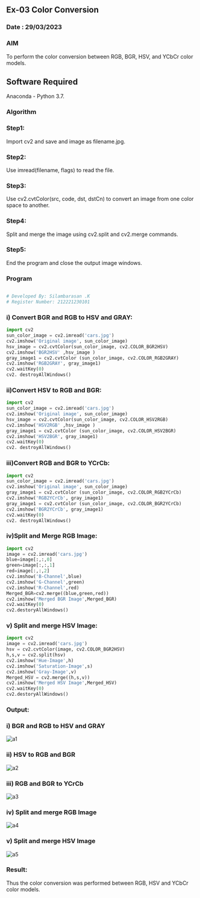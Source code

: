 ## Ex-03 Color Conversion
### Date : 29/03/2023
### AIM

To perform the color conversion between RGB, BGR, HSV, and YCbCr color models.

## Software Required

Anaconda - Python 3.7.

### Algorithm

### Step1:

Import cv2 and save and image as filename.jpg.

### Step2:

Use imread(filename, flags) to read the file.

### Step3:

Use cv2.cvtColor(src, code, dst, dstCn) to convert an image from one color space to another.

### Step4:

Split and merge the image using cv2.split and cv2.merge commands.

### Step5:

End the program and close the output image windows.


### Program

```python

# Developed By: Silambarasan .K
# Register Number: 212221230101

```

### i) Convert BGR and RGB to HSV and GRAY:

```python
import cv2
sun_color_image = cv2.imread('cars.jpg')
cv2.imshow('Original image', sun_color_image)
hsv_image = cv2.cvtColor(sun_color_image, cv2.COLOR_BGR2HSV)
cv2.imshow('BGR2HSV' ,hsv_image )
gray_image1 = cv2.cvtColor (sun_color_image, cv2.COLOR_RGB2GRAY)
cv2.imshow('RGB2GRAY', gray_image1)
cv2.waitKey(0)
cv2. destroyAllWindows()
```

### ii)Convert HSV to RGB and BGR:

```python
import cv2
sun_color_image = cv2.imread('cars.jpg')
cv2.imshow('Original image', sun_color_image)
hsv_image = cv2.cvtColor(sun_color_image, cv2.COLOR_HSV2RGB)
cv2.imshow('HSV2RGB' ,hsv_image )
gray_image1 = cv2.cvtColor (sun_color_image, cv2.COLOR_HSV2BGR)
cv2.imshow('HSV2BGR', gray_image1)
cv2.waitKey(0)
cv2. destroyAllWindows()
```

### iii)Convert RGB and BGR to YCrCb:

```python
import cv2
sun_color_image = cv2.imread('cars.jpg')
cv2.imshow('Original image', sun_color_image)
gray_image1 = cv2.cvtColor (sun_color_image, cv2.COLOR_RGB2YCrCb)
cv2.imshow('RGB2YCrCb', gray_image1)
gray_image1 = cv2.cvtColor (sun_color_image, cv2.COLOR_BGR2YCrCb)
cv2.imshow('BGR2YCrCb', gray_image1)
cv2.waitKey(0)
cv2. destroyAllWindows()
```

### iv)Split and Merge RGB Image:

```python
import cv2
image = cv2.imread('cars.jpg')
blue=image[:,:,0]
green=image[:,:,1]
red=image[:,:,2]
cv2.imshow('B-Channel',blue)
cv2.imshow('G-Channel',green)
cv2.imshow('R-Channel',red)
Merged_BGR=cv2.merge((blue,green,red))
cv2.imshow('Merged BGR Image',Merged_BGR)
cv2.waitKey(0)
cv2.destoryAllWindows()
```

### v) Split and merge HSV Image:

```python
import cv2
image = cv2.imread('cars.jpg')
hsv = cv2.cvtColor(image, cv2.COLOR_BGR2HSV)
h,s,v = cv2.split(hsv)
cv2.imshow('Hue-Image',h)
cv2.imshow('Saturation-Image',s)
cv2.imshow('Gray-Image',v)
Merged_HSV = cv2.merge((h,s,v))
cv2.imshow('Merged HSV Image',Merged_HSV)
cv2.waitKey(0)
cv2.destoryAllWindows()
```


### Output:

### i) BGR and RGB to HSV and GRAY

![a1](https://user-images.githubusercontent.com/94525786/228014023-d47b3765-1d1c-484a-bbcd-05d42c3c7289.png)


### ii) HSV to RGB and BGR


![a2](https://user-images.githubusercontent.com/94525786/228014056-062012c0-9b38-407f-aeba-9ca865b09f62.png)

### iii) RGB and BGR to YCrCb

![a3](https://user-images.githubusercontent.com/94525786/228014085-d3f74684-f3ba-4500-8d80-9098ad197a5c.png)


### iv) Split and merge RGB Image

![a4](https://user-images.githubusercontent.com/94525786/228014153-f4e43eec-1f0b-4667-a0e8-a8f4b119dda3.png)


### v) Split and merge HSV Image

![a5](https://user-images.githubusercontent.com/94525786/228014200-d2dafc14-092c-4c7c-8fda-a7e7cef1f1b5.png)



### Result:

Thus the color conversion was performed between RGB, HSV and YCbCr color models.


